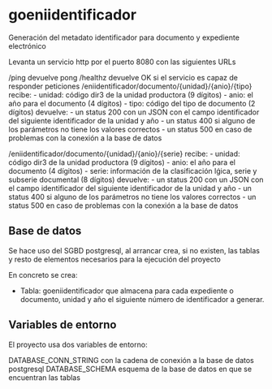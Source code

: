 # goeniidentificador

Generación del metadato identificador para documento y expediente electrónico

Levanta un servicio http por el puerto 8080 con las siguientes URLs

  /ping 
                devuelve pong
  /healthz
                devuelve OK si el servicio es capaz de responder peticiones
  /eniidentificador/documento/{unidad}/{anio}/{tipo}
                recibe:
                  - unidad: código dir3 de la unidad productora (9 dígitos)
                  - anio: el año para el documento (4 dígitos)
                  - tipo: código del tipo de documento (2 dígitos)
                devuelve:
                  - un status 200 con un JSON con el campo identificador del siguiente identificador de la unidad y año
                  - un status 400 si alguno de los parámetros no tiene los valores correctos
                  - un status 500 en caso de problemas con la conexión a la base de datos

  /eniidentificador/documento/{unidad}/{anio}/{serie}
                recibe:
                  - unidad: código dir3 de la unidad productora (9 dígitos)
                  - anio: el año para el documento (4 dígitos)
                  - serie: información de la clasificación lǵica, serie y subserie documental (8 dígitos)
                devuelve:
                  - un status 200 con un JSON con el campo identificador del siguiente identificador de la unidad y año
                  - un status 400 si alguno de los parámetros no tiene los valores correctos
                  - un status 500 en caso de problemas con la conexión a la base de datos

## Base de datos

Se hace uso del SGBD postgresql, al arrancar crea, si no existen, las tablas y resto de elementos necesarios para la ejecución del proyecto

En concreto se crea:

- Tabla: goeniidentificador que almacena para cada expediente o documento, unidad y año el siguiente número de identificador a generar.

## Variables de entorno

El proyecto usa dos variables de entorno:

 DATABASE_CONN_STRING con la cadena de conexión a la base de datos postgresql
 DATABASE_SCHEMA esquema de la base de datos en que se encuentran las tablas

